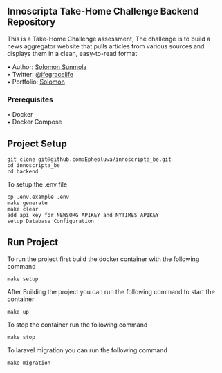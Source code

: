 ## Innoscripta Take-Home Challenge Backend Repository

This is a Take-Home Challenge assessment, The challenge is to build a news
aggregator website that pulls articles from various sources and displays them in a clean,
easy-to-read format

•	Author: [Solomon Sunmola](https://github.com/Epheoluwa) <br>
•	Twitter: [@ifegracelife](https://twitter.com/ifegracelife) <br>
•	Portfolio: [Solomon](https://epheoluwa-portfolio.netlify.app/) <br>

### Prerequisites

•	Docker <br>
•	Docker Compose <br>

## Project Setup
```
git clone git@github.com:Epheoluwa/innoscripta_be.git
cd innoscripta_be
cd backend
```

To setup the .env file
```
cp .env.example .env 
make generate
make clear
add api key for NEWSORG_APIKEY and NYTIMES_APIKEY
setup Database Configuration
```

## Run Project
To run the project first build the docker container with the following command
```
make setup
```
After Building the project you can run the following command to start the container
```
make up
```
To stop the container run the following command
```
make stop 
```
To laravel migration you can run the following command
```
make migration 
```